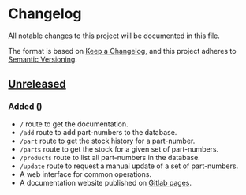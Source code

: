 # Changelog

All notable changes to this project will be documented in this file.

The format is based on [Keep a Changelog](https://keepachangelog.com/en/1.0.0/),
and this project adheres to [Semantic Versioning](https://semver.org/spec/v2.0.0.html).

## [Unreleased]

### Added ()

- `/` route to get the documentation.
- `/add` route to add part-numbers to the database.
- `/part` route to get the stock history for a part-number.
- `/parts` route to get the stock for a given set of part-numbers.
- `/products` route to list all part-numbers in the database.
- `/update` route to request a manual update of a set of part-numbers.
- A web interface for common operations.
- A documentation website published on [Gitlab pages](https://gaspacchio.gitlab.io/back-to-the-future/#/).

[unreleased]: https://gitlab.com/gaspacchio/back-to-the-future/-/commits/master
